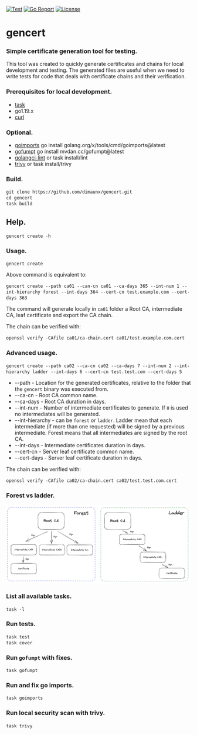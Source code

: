 [![Test](https://github.com/dimaunx/gencert/actions/workflows/test.yaml/badge.svg)](https://github.com/dimaunx/gencert/actions/workflows/test.yaml) [![Go Report](https://goreportcard.com/badge/github.com/dimaunx/gencert)](https://goreportcard.com/badge/github.com/dimaunx/gencert) [![License](https://img.shields.io/badge/License-Apache_2.0-blue.svg)](https://opensource.org/licenses/Apache-2.0)

# gencert

### Simple certificate generation tool for testing.

This tool was created to quickly generate certificates and chains for local development and testing.
The generated files are useful when we need to write tests for code that deals with certificate chains and their verification.

### Prerequisites for local development.

- [task]
- go1.19.x
- [curl]

### Optional.

- [goimports] go install golang.org/x/tools/cmd/goimports@latest
- [gofumpt] go install mvdan.cc/gofumpt@latest
- [golangci-lint] or task install/lint
- [trivy] or task install/trivy

### Build.

```
git clone https://github.com/dimaunx/gencert.git
cd gencert
task build
```

## Help.

```shell
gencert create -h
```

### Usage.

```shell
gencert create
```

Above command is equivalent to:

```shell
gencert create --path ca01 --can-cn ca01 --ca-days 365 --int-num 1 --int-hierarchy forest --int-days 364 --cert-cn test.example.com --cert-days 363
```

The command will generate locally in `ca01` folder a Root CA, intermediate CA, leaf certificate and export the CA chain.

The chain can be verified with:

```shell
openssl verify -CAfile ca01/ca-chain.cert ca01/test.example.com.cert
```

### Advanced usage.

```shell
gencert create --path ca02 --ca-cn ca02 --ca-days 7 --int-num 2 --int-hierarchy ladder --int-days 6 --cert-cn test.test.com --cert-days 5
```

* --path - Location for the generated certificates, relative to the folder that the `gencert` binary was executed from.
* --ca-cn - Root CA common name.
* --ca-days - Root CA duration in days.
* --int-num - Number of intermediate certificates to generate. If `0` is used no intermediates will be generated.
* --int-hierarchy - can be `forest` or `ladder`. Ladder mean that each intermediate (if more than one requested)
  will be signed by a previous intermediate. Forest means that all intermediates are signed by the root CA.
* --int-days - Intermediate certificates duration in days.
* --cert-cn - Server leaf certificate common name.
* --cert-days - Server leaf certificate duration in days.

The chain can be verified with:

```shell
openssl verify -CAfile ca02/ca-chain.cert ca02/test.test.com.cert
```

### Forest vs ladder.

![forest vs Ladder](images/hierarchy.png?raw=true "Hierarchy")

### List all available tasks.

```shell
task -l
```

### Run tests.

```shell
task test
task cover
```

### Run `gofumpt` with fixes.

```shell
task gofumpt
```

### Run and fix go imports.

```shell
task goimports
```

### Run local security scan with trivy.

```shell
task trivy
```

<!--links-->

[task]: https://taskfile.dev/installation/

[goimports]: https://pkg.go.dev/golang.org/x/tools/cmd/goimports

[gofumpt]: https://github.com/mvdan/gofumpt

[curl]: https://curl.se/download.html

[golangci-lint]: https://golangci-lint.run/usage/install/

[trivy]: https://github.com/aquasecurity/trivy


